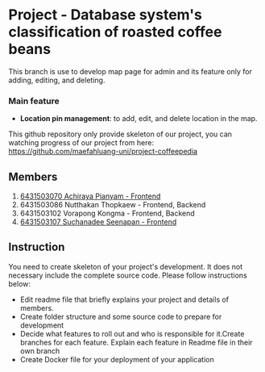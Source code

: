 # Project - Database system's classification of roasted coffee beans

This branch is use to develop map page for admin and its feature only for adding, editing, and deleting.

### Main feature

- **Location pin management**: to add, edit, and delete location in the map.

This github repository only provide skeleton of our project, you can watching progress of our project from here: https://github.com/maefahluang-uni/project-coffeepedia

## Members

1. [6431503070 Achiraya Pianyam - Frontend](https://github.com/Achiraya20)
2. 6431503086 Nutthakan Thopkaew - Frontend, Backend
3. 6431503102 Vorapong Kongma - Frontend, Backend
4. [6431503107 Suchanadee Seenapan - Frontend](https://github.com/jiji456)

## Instruction

You need to create skeleton of your project's development. It does not necessary include the complete source code. Please follow instructions below:

- Edit readme file that briefly explains your project and details of members.​
- Create folder structure and some source code to prepare for development
- Decide what features to roll out and who is responsible for it.​ Create branches for each feature. Explain each feature in Readme file in their own branch​
- Create Docker file for your deployment of your application
